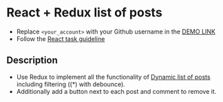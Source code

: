 # React + Redux list of posts
- Replace `<your_account>` with your Github username in the
  [DEMO LINK](https://AndrewKreshchenko.github.io/react_redux-list-of-posts/)
- Follow the [React task guideline](https://github.com/mate-academy/react_task-guideline#react-tasks-guideline)

## Description
- Use Redux to implement all the functionality of [Dynamic list of posts](https://github.com/mate-academy/react_dynamic-list-of-posts#task) including filtering ((*) with debounce).
- Additionally add a button next to each post and comment to remove it.
